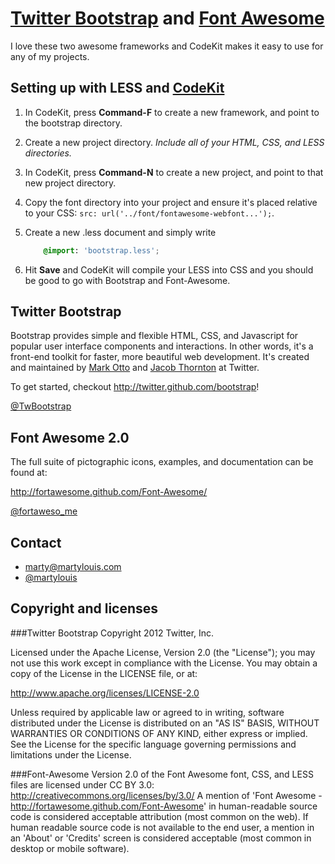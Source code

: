 [Twitter Bootstrap](http://twitter.github.com/bootstrap) and [Font Awesome](http://fortawesome.github.com/Font-Awesome/)
======

I love these two awesome frameworks and CodeKit makes it easy to use for any of my projects.


Setting up with LESS and [CodeKit](http://incident57.com/codekit/)
------
1. In CodeKit, press **Command-F** to create a new framework, and point to the bootstrap directory.
2. Create a new project directory. *Include all of your HTML, CSS, and LESS directories.*
3. In CodeKit, press **Command-N** to create a new project, and point to that new project directory.
4. Copy the font directory into your project and ensure it's placed relative to your CSS: `src: url('../font/fontawesome-webfont...');`.
5. Create a new .less document and simply write
	
	```css
		@import: 'bootstrap.less';
	```
6. Hit **Save** and CodeKit will compile your LESS into CSS and you should be good to go with Bootstrap and Font-Awesome.


Twitter Bootstrap
------
Bootstrap provides simple and flexible HTML, CSS, and Javascript for popular user interface components and interactions. In other words, it's a front-end toolkit for faster, more beautiful web development. It's created and maintained by [Mark Otto](http://twitter.com/mdo) and [Jacob Thornton](http://twitter.com/fat) at Twitter.

To get started, checkout http://twitter.github.com/bootstrap!

[@TwBootstrap](http://twitter.com/TwBootstrap)


Font Awesome 2.0
------
The full suite of pictographic icons, examples, and documentation can be found at:

http://fortawesome.github.com/Font-Awesome/

[@fortaweso_me](http://twitter.com/fortaweso_me)

Contact
------
- [marty@martylouis.com](mailto:marty@martylouis.com)
- [@martylouis](http://twitter.com/martylouis)


Copyright and licenses
---------------------
###Twitter Bootstrap
Copyright 2012 Twitter, Inc.

Licensed under the Apache License, Version 2.0 (the "License");
you may not use this work except in compliance with the License.
You may obtain a copy of the License in the LICENSE file, or at:

   http://www.apache.org/licenses/LICENSE-2.0

Unless required by applicable law or agreed to in writing, software
distributed under the License is distributed on an "AS IS" BASIS,
WITHOUT WARRANTIES OR CONDITIONS OF ANY KIND, either express or implied.
See the License for the specific language governing permissions and
limitations under the License.

###Font-Awesome
Version 2.0 of the Font Awesome font, CSS, and LESS files are licensed under CC BY 3.0:
http://creativecommons.org/licenses/by/3.0/
A mention of 'Font Awesome - http://fortawesome.github.com/Font-Awesome'
in human-readable source code is considered acceptable attribution (most common on the
web). If human readable source code is not available to the end user, a mention in an 'About' 
or 'Credits' screen is considered acceptable (most common in desktop or mobile software).